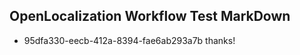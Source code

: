 ## OpenLocalization Workflow Test MarkDown
* 95dfa330-eecb-412a-8394-fae6ab293a7b thanks!

<!--HONumber=Aug16_HO1-->


